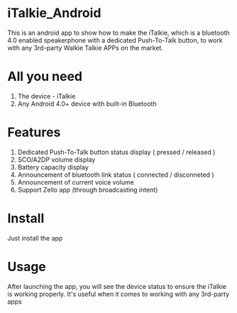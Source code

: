 # iTalkie_Android
This is an android app to show how to make the iTalkie, which is a bluetooth 4.0 enabled speakerphone with a dedicated Push-To-Talk button, to work with any 3rd-party Walkie Talkie APPs on the market.

# All you need
1. The device - iTalkie 
2. Any Android 4.0+ device with built-in Bluetooth

# Features
1. Dedicated Push-To-Talk button status display ( pressed / released )
2. SCO/A2DP volume display
3. Battery capacity display 
4. Announcement of bluetooth link status ( connected / disconneted )
5. Announcement of current voice volume
6. Support Zello app (through broadcasting intent)

# Install
Just install the app

# Usage
After launching the app, you will see the device status to ensure the iTalkie is working properly.
It's useful when it comes to working with any 3rd-party apps


